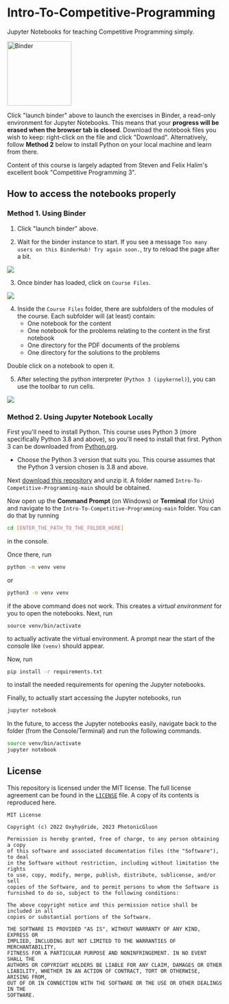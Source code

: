 # Intro-To-Competitive-Programming
Jupyter Notebooks for teaching Competitive Programming simply.

<a href="https://mybinder.org/v2/gh/Oxyhydride/Intro-To-Competitive-Programming/main"><img src="https://camo.githubusercontent.com/581c077bdbc6ca6899c86d0acc6145ae85e9d80e6f805a1071793dbe48917982/68747470733a2f2f6d7962696e6465722e6f72672f62616467655f6c6f676f2e737667" alt="Binder" data-canonical-src="https://mybinder.org/badge_logo.svg" style="width: 150px"></a>

Click "launch binder" above to launch the exercises in Binder, a read-only environment for Jupyter Notebooks. This means that your **progress will be erased when the browser tab is closed**. Download the notebook files you wish to keep: right-click on the file and click "Download". Alternatively, follow **Method 2** below to install Python on your local machine and learn from there.

Content of this course is largely adapted from Steven and Felix Halim's excellent book "Competitive Programming 3".

## How to access the notebooks properly
### Method 1. Using Binder
1. Click "launch binder" above.

2. Wait for the binder instance to start. If you see a message `Too many users on this BinderHub! Try again soon.`, try to reload the page after a bit.

![](./Images/starting-binder.jpg)

3. Once binder has loaded, click on `Course Files`.

![](./Images/binder-main-page.jpg)

4. Inside the `Course Files` folder, there are subfolders of the modules of the course. Each subfolder will (at least) contain:
    - One notebook for the content
    - One notebook for the problems relating to the content in the first notebook
    - One directory for the PDF documents of the problems
    - One directory for the solutions to the problems 

Double click on a notebook to open it.

5. After selecting the python interpreter (`Python 3 (ipykernel)`), you can use the toolbar to run cells.

![](./Images/toolbar-example.jpg)

### Method 2. Using Jupyter Notebook Locally
First you'll need to install Python. This course uses Python 3 (more specifically Python 3.8 and above), so you'll need to install that first. Python 3 can be downloaded from [Python.org](https://www.python.org/downloads/).
- Choose the Python 3 version that suits you. This course assumes that the Python 3 version chosen is 3.8 and above.

Next [download this repository](https://github.com/Oxyhydride/Intro-To-Competitive-Programming/archive/refs/heads/main.zip) and unzip it. A folder named `Intro-To-Competitive-Programming-main` should be obtained.

Now open up the **Command Prompt** (on Windows) or **Terminal** (for Unix) and navigate to the `Intro-To-Competitive-Programming-main` folder. You can do that by running
```bash
cd [ENTER_THE_PATH_TO_THE_FOLDER_HERE]
```
in the console.

Once there, run
```bash
python -m venv venv
```
or
```bash
python3 -m venv venv
````
if the above command does not work. This creates a *virtual environment* for you to open the notebooks. Next, run
```
source venv/bin/activate
```
to actually activate the virtual environment. A prompt near the start of the console like `(venv)` should appear.

Now, run
```bash
pip install -r requirements.txt
```
to install the needed requirements for opening the Jupyter notebooks.

Finally, to actually start accessing the Jupyter notebooks, run
```bash
jupyter notebook
```

In the future, to access the Jupyter notebooks easily, navigate back to the folder (from the Console/Terminal) and run the following commands.
```bash
source venv/bin/activate
jupyter notebook
```

## License
This repository is licensed under the MIT license. The full license agreement can be found in the [`LICENSE`](LICENSE) file. A copy of its contents is reproduced here.
```
MIT License

Copyright (c) 2022 Oxyhydride, 2023 PhotonicGluon

Permission is hereby granted, free of charge, to any person obtaining a copy
of this software and associated documentation files (the "Software"), to deal
in the Software without restriction, including without limitation the rights
to use, copy, modify, merge, publish, distribute, sublicense, and/or sell
copies of the Software, and to permit persons to whom the Software is
furnished to do so, subject to the following conditions:

The above copyright notice and this permission notice shall be included in all
copies or substantial portions of the Software.

THE SOFTWARE IS PROVIDED "AS IS", WITHOUT WARRANTY OF ANY KIND, EXPRESS OR
IMPLIED, INCLUDING BUT NOT LIMITED TO THE WARRANTIES OF MERCHANTABILITY,
FITNESS FOR A PARTICULAR PURPOSE AND NONINFRINGEMENT. IN NO EVENT SHALL THE
AUTHORS OR COPYRIGHT HOLDERS BE LIABLE FOR ANY CLAIM, DAMAGES OR OTHER
LIABILITY, WHETHER IN AN ACTION OF CONTRACT, TORT OR OTHERWISE, ARISING FROM,
OUT OF OR IN CONNECTION WITH THE SOFTWARE OR THE USE OR OTHER DEALINGS IN THE
SOFTWARE.
```
